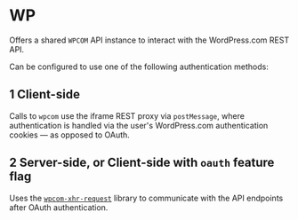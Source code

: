 # WP

Offers a shared `WPCOM` API instance to interact with the WordPress.com REST API.

Can be configured to use one of the following authentication methods:

## 1 Client-side

Calls to `wpcom` use the iframe REST proxy via `postMessage`, where authentication is handled via the user's WordPress.com authentication cookies — as opposed to OAuth.

## 2 Server-side, or Client-side with `oauth` feature flag

Uses the [`wpcom-xhr-request`](https://github.com/Automattic/wpcom-xhr-request) library to communicate with the API endpoints after OAuth authentication.
